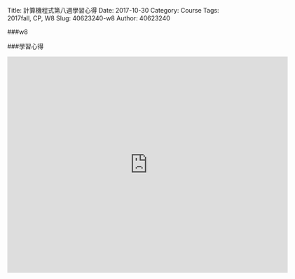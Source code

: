 Title: 計算機程式第八週學習心得
Date: 2017-10-30
Category: Course
Tags: 2017fall, CP, W8
Slug: 40623240-w8
Author: 40623240

###w8

<!-- PELICAN_END_SUMMARY -->

###學習心得

<iframe src="https://player.vimeo.com/video/240476361" width="640" height="492" frameborder="0" webkitallowfullscreen mozallowfullscreen allowfullscreen></iframe>